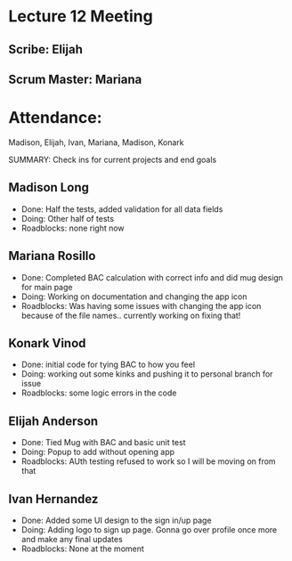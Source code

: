 # Lecture 12 Meeting

## Scribe: Elijah
## Scrum Master: Mariana
# Attendance:
Madison, Elijah, Ivan, Mariana, Madison, Konark

SUMMARY: Check ins for current projects and end goals

## Madison Long
- Done: Half the tests, added validation for all data fields
- Doing: Other half of tests
- Roadblocks: none right now


## Mariana Rosillo
- Done: Completed BAC calculation with correct info and did mug design for main page
- Doing: Working on documentation and changing the app icon
- Roadblocks: Was having some issues with changing the app icon because of the file names.. currently working on fixing that!

## Konark Vinod
- Done: initial code for tying BAC to how you feel
- Doing: working out some kinks and pushing it to personal branch for issue
- Roadblocks: some logic errors in the code

## Elijah Anderson
- Done: Tied Mug with BAC and basic unit test
- Doing: Popup to add without opening app
- Roadblocks: AUth testing refused to work so I will be moving on from that

## Ivan Hernandez
- Done: Added some UI design to the sign in/up page
- Doing: Adding logo to sign up page. Gonna go over profile once more and make any final updates
- Roadblocks: None at the moment
